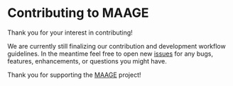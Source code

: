 # Contributing to MAAGE

Thank you for your interest in contributing!

We are currently still finalizing our contribution and development workflow guidelines. In the meantime feel free to open new [issues](https://github.com/MAAGE-BRC/maage-web/issues) for any bugs, features, enhancements, or questions you might have.



Thank you for supporting the [MAAGE](https://www.maage-brc.org) project!
